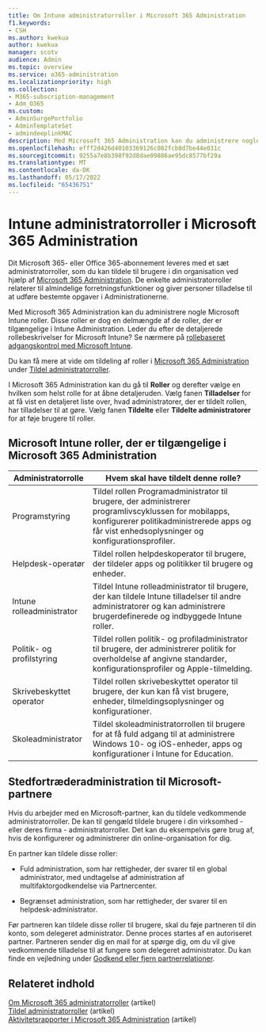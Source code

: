 ```yaml
---
title: Om Intune administratorroller i Microsoft 365 Administration
f1.keywords:
- CSH
ms.author: kwekua
author: kwekua
manager: scotv
audience: Admin
ms.topic: overview
ms.service: o365-administration
ms.localizationpriority: high
ms.collection:
- M365-subscription-management
- Adm_O365
ms.custom:
- AdminSurgePortfolio
- AdminTemplateSet
- admindeeplinkMAC
description: Med Microsoft 365 Administration kan du administrere nogle Microsoft Intune roller, der knyttes til forretningsfunktioner og giver tilladelser til at udføre bestemte opgaver.
ms.openlocfilehash: efff2d426d40103369126c082fcb8d7be44e031c
ms.sourcegitcommit: 9255a7e8b398f92d8dae09886ae95dc8577bf29a
ms.translationtype: MT
ms.contentlocale: da-DK
ms.lasthandoff: 05/17/2022
ms.locfileid: "65436751"
---
```

# <a name="intune-admin-roles-in-the-microsoft-365-admin-center"></a>Intune administratorroller i Microsoft 365 Administration

Dit Microsoft 365- eller Office 365-abonnement leveres med et sæt administratorroller, som du kan tildele til brugere i din organisation ved hjælp af <a href="https://go.microsoft.com/fwlink/p/?linkid=2024339" target="_blank">Microsoft 365 Administration</a>. De enkelte administratorroller relaterer til almindelige forretningsfunktioner og giver personer tilladelse til at udføre bestemte opgaver i Administrationerne.

Med Microsoft 365 Administration kan du administrere nogle Microsoft Intune roller. Disse roller er dog en delmængde af de roller, der er tilgængelige i Intune Administration. Leder du efter de detaljerede rollebeskrivelser for Microsoft Intune? Se nærmere på [rollebaseret adgangskontrol med Microsoft Intune](/mem/intune/fundamentals/role-based-access-control).

Du kan få mere at vide om tildeling af roller i <a href="https://go.microsoft.com/fwlink/p/?linkid=2097861" target="_blank">Microsoft 365 Administration</a> under [Tildel administratorroller](assign-admin-roles.md).

I Microsoft 365 Administration kan du gå til **Roller** og derefter vælge en hvilken som helst rolle for at åbne detaljeruden. Vælg fanen **Tilladelser** for at få vist en detaljeret liste over, hvad administratorer, der er tildelt rollen, har tilladelser til at gøre. Vælg fanen **Tildelte** eller **Tildelte administratorer** for at føje brugere til roller.

## <a name="microsoft-intune-roles-available-in-the-microsoft-365-admin-center"></a>Microsoft Intune roller, der er tilgængelige i Microsoft 365 Administration

|Administratorrolle     |Hvem skal have tildelt denne rolle?  |
|---------|---------|
|Programstyring     |   Tildel rollen Programadministrator til brugere, der administrerer programlivscyklussen for mobilapps, konfigurerer politikadministrerede apps og får vist enhedsoplysninger og konfigurationsprofiler.  |
|Helpdesk-operatør     |   Tildel rollen helpdeskoperator til brugere, der tildeler apps og politikker til brugere og enheder. |
|Intune rolleadministrator    |   Tildel Intune rolleadministrator til brugere, der kan tildele Intune tilladelser til andre administratorer og kan administrere brugerdefinerede og indbyggede Intune roller.   |
|Politik- og profilstyring     |   Tildel rollen politik- og profiladministrator til brugere, der administrerer politik for overholdelse af angivne standarder, konfigurationsprofiler og Apple-tilmelding.   |
|Skrivebeskyttet operator     |   Tildel rollen skrivebeskyttet operator til brugere, der kun kan få vist brugere, enheder, tilmeldingsoplysninger og konfigurationer.   |
|Skoleadministrator     |   Tildel skoleadministratorrollen til brugere for at få fuld adgang til at administrere Windows 10- og iOS-enheder, apps og konfigurationer i Intune for Education.   |

## <a name="delegated-administration-for-microsoft-partners"></a>Stedfortræderadministration til Microsoft-partnere

Hvis du arbejder med en Microsoft-partner, kan du tildele vedkommende administratorroller. De kan til gengæld tildele brugere i din virksomhed - eller deres firma - administratorroller. Det kan du eksempelvis gøre brug af, hvis de konfigurerer og administrerer din online-organisation for dig.
  
En partner kan tildele disse roller: 
  
- Fuld administration, som har rettigheder, der svarer til en global administrator, med undtagelse af administration af multifaktorgodkendelse via Partnercenter.

- Begrænset administration, som har rettigheder, der svarer til en helpdesk-administrator.

Før partneren kan tildele disse roller til brugere, skal du føje partneren til din konto, som delegeret administrator. Denne proces startes af en autoriseret partner. Partneren sender dig en mail for at spørge dig, om du vil give vedkommende tilladelse til at fungere som delegeret administrator. Du kan finde en vejledning under [Godkend eller fjern partnerrelationer](../misc/add-partner.md).
  
## <a name="related-content"></a>Relateret indhold

[Om Microsoft 365 administratorroller](about-admin-roles.md) (artikel)\
[Tildel administratorroller](assign-admin-roles.md) (artikel)\
[Aktivitetsrapporter i Microsoft 365 Administration](../activity-reports/activity-reports.md) (artikel)
